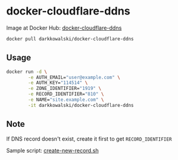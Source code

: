 # docker-cloudflare-ddns

Image at Docker Hub: [docker-cloudflare-ddns](https://hub.docker.com/r/darkkowalski/docker-cloudflare-ddns)

```bash
docker pull darkkowalski/docker-cloudflare-ddns
```

## Usage
```bash
docker run -d \
        -e AUTH_EMAIL="user@example.com" \
        -e AUTH_KEY="114514" \
        -e ZONE_IDENTIFIER="1919" \
        -e RECORD_IDENTIFIER="810" \
        -e NAME="site.example.com" \
        -it darkkowalski/docker-cloudflare-ddns
```
## Note
If DNS record doesn't exist, create it first to get `RECORD_IDENTIFIER`

Sample script: [create-new-record.sh](https://github.com/DarkKowalski/docker-cloudflare-ddns/blob/master/create-new-record.sh)
